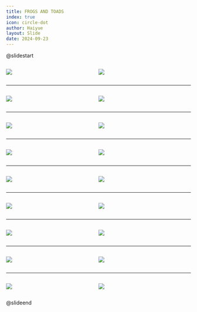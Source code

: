 ```yaml
---
title: FROGS AND TOADS
index: true
icon: circle-dot
author: Haiyue
layout: Slide
date: 2024-09-23
---
```

 
@slidestart

<div style="display:flex">
<div style="flex:1">

![](https://raw.githubusercontent.com/yclord/reading/refs/heads/master/english/Level-M/FROGS%20AND%20TOADS/001.webp)
</div>
<div style="flex:1">

![](https://raw.githubusercontent.com/yclord/reading/refs/heads/master/english/Level-M/FROGS%20AND%20TOADS/002.webp)
</div>
</div>

---

<div style="display:flex">
<div style="flex:1">

![](https://raw.githubusercontent.com/yclord/reading/refs/heads/master/english/Level-M/FROGS%20AND%20TOADS/003.webp)
</div>
<div style="flex:1">

![](https://raw.githubusercontent.com/yclord/reading/refs/heads/master/english/Level-M/FROGS%20AND%20TOADS/004.webp)
</div>
</div>

---

<div style="display:flex">
<div style="flex:1">

![](https://raw.githubusercontent.com/yclord/reading/refs/heads/master/english/Level-M/FROGS%20AND%20TOADS/005.webp)
</div>
<div style="flex:1">

![](https://raw.githubusercontent.com/yclord/reading/refs/heads/master/english/Level-M/FROGS%20AND%20TOADS/006.webp)
</div>
</div>

---

<div style="display:flex">
<div style="flex:1">

![](https://raw.githubusercontent.com/yclord/reading/refs/heads/master/english/Level-M/FROGS%20AND%20TOADS/007.webp)
</div>
<div style="flex:1">

![](https://raw.githubusercontent.com/yclord/reading/refs/heads/master/english/Level-M/FROGS%20AND%20TOADS/008.webp)
</div>
</div>

---

<div style="display:flex">
<div style="flex:1">

![](https://raw.githubusercontent.com/yclord/reading/refs/heads/master/english/Level-M/FROGS%20AND%20TOADS/009.webp)
</div>
<div style="flex:1">

![](https://raw.githubusercontent.com/yclord/reading/refs/heads/master/english/Level-M/FROGS%20AND%20TOADS/010.webp)
</div>
</div>

---

<div style="display:flex">
<div style="flex:1">

![](https://raw.githubusercontent.com/yclord/reading/refs/heads/master/english/Level-M/FROGS%20AND%20TOADS/011.webp)
</div>
<div style="flex:1">

![](https://raw.githubusercontent.com/yclord/reading/refs/heads/master/english/Level-M/FROGS%20AND%20TOADS/012.webp)
</div>
</div>

---

<div style="display:flex">
<div style="flex:1">

![](https://raw.githubusercontent.com/yclord/reading/refs/heads/master/english/Level-M/FROGS%20AND%20TOADS/013.webp)
</div>
<div style="flex:1">

![](https://raw.githubusercontent.com/yclord/reading/refs/heads/master/english/Level-M/FROGS%20AND%20TOADS/014.webp)
</div>
</div>

---

<div style="display:flex">
<div style="flex:1">

![](https://raw.githubusercontent.com/yclord/reading/refs/heads/master/english/Level-M/FROGS%20AND%20TOADS/015.webp)
</div>
<div style="flex:1">

![](https://raw.githubusercontent.com/yclord/reading/refs/heads/master/english/Level-M/FROGS%20AND%20TOADS/016.webp)
</div>
</div>

---

<div style="display:flex">
<div style="flex:1">

![](https://raw.githubusercontent.com/yclord/reading/refs/heads/master/english/Level-M/FROGS%20AND%20TOADS/017.webp)
</div>
<div style="flex:1">

![](https://raw.githubusercontent.com/yclord/reading/refs/heads/master/english/Level-M/FROGS%20AND%20TOADS/018.webp)
</div>
</div>

@slideend